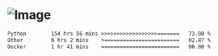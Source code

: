 # ![Image](https://github.com/user-attachments/assets/5f2d2b12-d836-424c-876f-cb0c9a5d9144)

<!--START_SECTION:waka-->

```txt
Python        154 hrs 56 mins >>>>>>>>>>>>>>>>>>=======   73.80 %
Other         6 hrs 2 mins    >========================   02.87 %
Docker        1 hr 41 mins    =========================   00.80 %
```

<!--END_SECTION:waka-->
